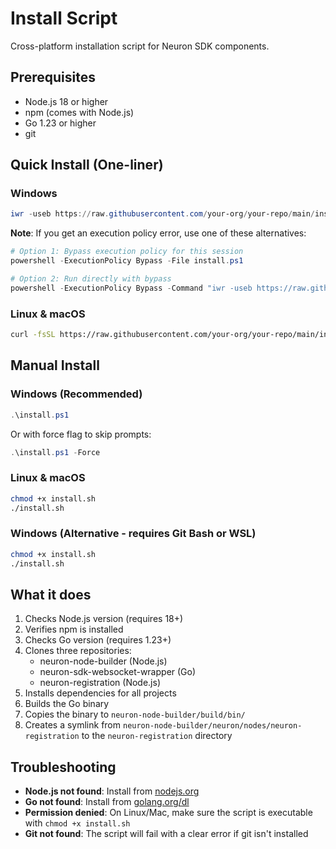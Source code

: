 # Install Script

Cross-platform installation script for Neuron SDK components.

## Prerequisites

- Node.js 18 or higher
- npm (comes with Node.js)
- Go 1.23 or higher
- git

## Quick Install (One-liner)

### Windows
```powershell
iwr -useb https://raw.githubusercontent.com/your-org/your-repo/main/install.ps1 | iex
```

**Note**: If you get an execution policy error, use one of these alternatives:
```powershell
# Option 1: Bypass execution policy for this session
powershell -ExecutionPolicy Bypass -File install.ps1

# Option 2: Run directly with bypass
powershell -ExecutionPolicy Bypass -Command "iwr -useb https://raw.githubusercontent.com/your-org/your-repo/main/install.ps1 | iex"
```

### Linux & macOS
```bash
curl -fsSL https://raw.githubusercontent.com/your-org/your-repo/main/install.sh | bash
```

## Manual Install

### Windows (Recommended)

```powershell
.\install.ps1
```

Or with force flag to skip prompts:
```powershell
.\install.ps1 -Force
```

### Linux & macOS

```bash
chmod +x install.sh
./install.sh
```

### Windows (Alternative - requires Git Bash or WSL)

```bash
chmod +x install.sh
./install.sh
```

## What it does

1. Checks Node.js version (requires 18+)
2. Verifies npm is installed
3. Checks Go version (requires 1.23+)
4. Clones three repositories:
   - neuron-node-builder (Node.js)
   - neuron-sdk-websocket-wrapper (Go)
   - neuron-registration (Node.js)
5. Installs dependencies for all projects
6. Builds the Go binary
7. Copies the binary to `neuron-node-builder/build/bin/`
8. Creates a symlink from `neuron-node-builder/neuron/nodes/neuron-registration` to the `neuron-registration` directory

## Troubleshooting

- **Node.js not found**: Install from [nodejs.org](https://nodejs.org/)
- **Go not found**: Install from [golang.org/dl](https://golang.org/dl/)
- **Permission denied**: On Linux/Mac, make sure the script is executable with `chmod +x install.sh`
- **Git not found**: The script will fail with a clear error if git isn't installed